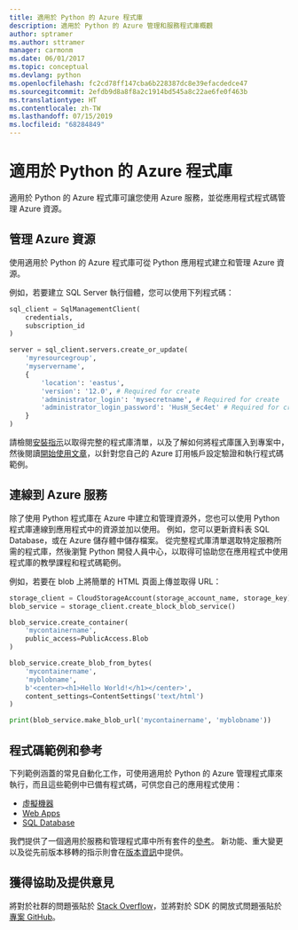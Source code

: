 ```yaml
---
title: 適用於 Python 的 Azure 程式庫
description: 適用於 Python 的 Azure 管理和服務程式庫概觀
author: sptramer
ms.author: sttramer
manager: carmonm
ms.date: 06/01/2017
ms.topic: conceptual
ms.devlang: python
ms.openlocfilehash: fc2cd78ff147cba6b228387dc8e39efacdedce47
ms.sourcegitcommit: 2efdb9d8a8f8a2c1914bd545a8c22ae6fe0f463b
ms.translationtype: HT
ms.contentlocale: zh-TW
ms.lasthandoff: 07/15/2019
ms.locfileid: "68284849"
---
```

# <a name="azure-libraries-for-python"></a>適用於 Python 的 Azure 程式庫

適用於 Python 的 Azure 程式庫可讓您使用 Azure 服務，並從應用程式程式碼管理 Azure 資源。 

## <a name="manage-azure-resources"></a>管理 Azure 資源

使用適用於 Python 的 Azure 程式庫可從 Python 應用程式建立和管理 Azure 資源。

例如，若要建立 SQL Server 執行個體，您可以使用下列程式碼：

```python
sql_client = SqlManagementClient(
    credentials,
    subscription_id
)

server = sql_client.servers.create_or_update(
    'myresourcegroup',
    'myservername',
    {
        'location': 'eastus',
        'version': '12.0', # Required for create
        'administrator_login': 'mysecretname', # Required for create
        'administrator_login_password': 'HusH_Sec4et' # Required for create
    }
)
```

請檢閱[安裝指示](python-sdk-azure-install.md)以取得完整的程式庫清單，以及了解如何將程式庫匯入到專案中，然後閱讀[開始使用文章](python-sdk-azure-get-started.yml)，以針對您自己的 Azure 訂用帳戶設定驗證和執行程式碼範例。

## <a name="connect-to-azure-services"></a>連線到 Azure 服務

除了使用 Python 程式庫在 Azure 中建立和管理資源外，您也可以使用 Python 程式庫連線到應用程式中的資源並加以使用。 例如，您可以更新資料表 SQL Database，或在 Azure 儲存體中儲存檔案。 從完整程式庫清單選取特定服務所需的程式庫，然後瀏覽 Python 開發人員中心，以取得可協助您在應用程式中使用程式庫的教學課程和程式碼範例。

例如，若要在 blob 上將簡單的 HTML 頁面上傳並取得 URL：

```python
storage_client = CloudStorageAccount(storage_account_name, storage_key)
blob_service = storage_client.create_block_blob_service()

blob_service.create_container(
    'mycontainername',
    public_access=PublicAccess.Blob
)

blob_service.create_blob_from_bytes(
    'mycontainername',
    'myblobname',
    b'<center><h1>Hello World!</h1></center>',
    content_settings=ContentSettings('text/html')
)

print(blob_service.make_blob_url('mycontainername', 'myblobname'))
```

## <a name="sample-code-and-reference"></a>程式碼範例和參考
下列範例涵蓋的常見自動化工作，可使用適用於 Python 的 Azure 管理程式庫來執行，而且這些範例中已備有程式碼，可供您自己的應用程式使用：
- [虛擬機器](python-sdk-azure-virtual-machine-samples.md)
- [Web Apps](python-sdk-azure-web-apps-samples.md)
- [SQL Database](python-sdk-azure-sql-database-samples.md)

我們提供了一個適用於服務和管理程式庫中所有套件的[參考](/python/api/overview/azure)。 新功能、重大變更以及從先前版本移轉的指示則會在[版本資訊](python-sdk-azure-release-notes.md)中提供。 

## <a name="get-help-and-give-feedback"></a>獲得協助及提供意見

將對於社群的問題張貼於 [Stack Overflow](https://stackoverflow.com/questions/tagged/azure-sdk-python)，並將對於 SDK 的開放式問題張貼於[專案 GitHub](https://github.com/Azure/azure-sdk-for-python)。
